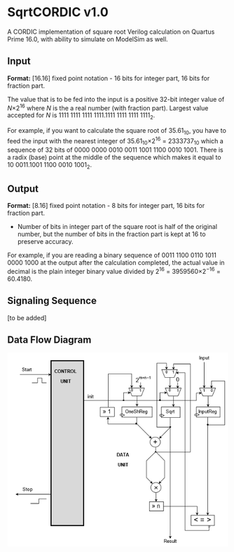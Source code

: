 # SqrtCORDIC v1.0
A CORDIC implementation of square root Verilog calculation on Quartus Prime 16.0, with ability to simulate on ModelSim as well.

## Input
**Format:** \[16.16\] fixed point notation - 16 bits for integer part, 16 bits for fraction part.

The value that is to be fed into the input is a positive 32-bit integer value of *N*×2<sup>16</sup> where *N* is the a real number (with fraction part). Largest value accepted for *N* is 1111 1111 1111 1111.1111 1111 1111 1111<sub>2</sub>.

For example, if you want to calculate the square root of 35.61<sub>10</sub>, you have to feed the input with the nearest integer of 35.61<sub>10</sub>&times;2<sup>16</sup> = 2333737<sub>10</sub> which a sequence of 32 bits of 0000 0000 0010 0011 1001 1100 0010 1001. There is a radix (base) point at the middle of the sequence which makes it equal to 10 0011.1001 1100 0010 1001<sub>2</sub>.

## Output
**Format:** \[8.16\] fixed point notation - 8 bits for integer part, 16 bits for fraction part.
* Number of bits in integer part of the square root is half of the original number, but the number of bits in the fraction part is kept at 16 to preserve accuracy.

For example, if you are reading a binary sequence of 0011 1100 0110 1011 0000 1000 at the output after the calculation completed, the actual value in decimal is the plain integer binary value divided by 2<sup>16</sup> = 3959560&times;2<sup>&minus;16</sup> = 60.4180.

## Signaling Sequence
\[to be added\]

## Data Flow Diagram
![Data Flow Diagram](https://github.com/Muhazam-Mustapha/SqrtCORDIC/blob/master/Dataflow.png)
